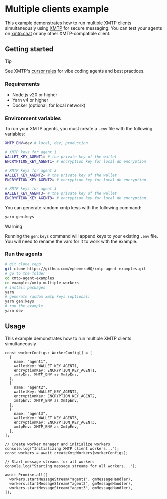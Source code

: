 # Multiple clients example

This example demonstrates how to run multiple XMTP clients simultaneously using [XMTP](mdc:https:/xmtp.org) for secure messaging. You can test your agents on [xmtp.chat](mdc:https:/xmtp.chat) or any other XMTP-compatible client.

## Getting started

> [!TIP]
> See XMTP's [cursor rules](/.cursor/README.md) for vibe coding agents and best practices.

### Requirements

- Node.js v20 or higher
- Yarn v4 or higher
- Docker (optional, for local network)

### Environment variables

To run your XMTP agents, you must create a `.env` file with the following variables:

```bash
XMTP_ENV=dev # local, dev, production

# XMTP keys for agent 1
WALLET_KEY_AGENT1= # the private key of the wallet
ENCRYPTION_KEY_AGENT1= # encryption key for local db encryption

# XMTP keys for agent 2
WALLET_KEY_AGENT2= # the private key of the wallet
ENCRYPTION_KEY_AGENT2= # encryption key for local db encryption

# XMTP keys for agent 3
WALLET_KEY_AGENT3= # the private key of the wallet
ENCRYPTION_KEY_AGENT3= # encryption key for local db encryption
```

You can generate random xmtp keys with the following command:

```bash
yarn gen:keys
```

> [!WARNING]
> Running the `gen:keys` command will append keys to your existing `.env` file.
> You will need to rename the vars for it to work with the example.

### Run the agents

```bash
# git clone repo
git clone https://github.com/ephemeraHQ/xmtp-agent-examples.git
# go to the folder
cd xmtp-agent-examples
cd examples/xmtp-multiple-workers
# install packages
yarn
# generate random xmtp keys (optional)
yarn gen:keys
# run the example
yarn dev
```

## Usage

This example demonstrates how to run multiple XMTP clients simultaneously

```tsx
const workerConfigs: WorkerConfig[] = [
  {
    name: "agent1",
    walletKey: WALLET_KEY_AGENT1,
    encryptionKey: ENCRYPTION_KEY_AGENT1,
    xmtpEnv: XMTP_ENV as XmtpEnv,
  },
  {
    name: "agent2",
    walletKey: WALLET_KEY_AGENT2,
    encryptionKey: ENCRYPTION_KEY_AGENT2,
    xmtpEnv: XMTP_ENV as XmtpEnv,
  },
  {
    name: "agent3",
    walletKey: WALLET_KEY_AGENT3,
    encryptionKey: ENCRYPTION_KEY_AGENT3,
    xmtpEnv: XMTP_ENV as XmtpEnv,
  },
];

// Create worker manager and initialize workers
console.log("Initializing XMTP client workers...");
const workers = await createXmtpWorkers(workerConfigs);

// Start message streams for all workers
console.log("Starting message streams for all workers...");

await Promise.all([
  workers.startMessageStream("agent1", gmMessageHandler),
  workers.startMessageStream("agent2", gmMessageHandler),
  workers.startMessageStream("agent3", gmMessageHandler),
]);
```
